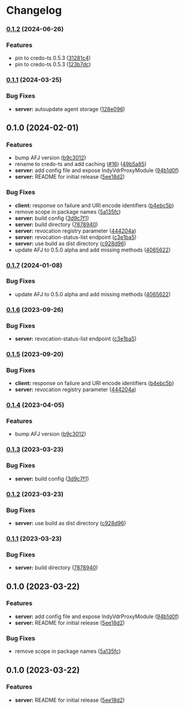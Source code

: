 # Changelog

### [0.1.2](https://www.github.com/2060-io/credo-ts-indy-vdr-proxy/compare/credo-ts-indy-vdr-proxy-server-v0.1.1...credo-ts-indy-vdr-proxy-server-v0.1.2) (2024-06-26)


### Features

* pin to credo-ts 0.5.3 ([31281c4](https://www.github.com/2060-io/credo-ts-indy-vdr-proxy/commit/31281c48b2e851e8ec665b9ec5999e5e4a92c6cc))
* pin to credo-ts 0.5.3 ([123b7dc](https://www.github.com/2060-io/credo-ts-indy-vdr-proxy/commit/123b7dc56a22ae019fe69bedb6ebcf71f4e26e80))

### [0.1.1](https://www.github.com/2060-io/credo-ts-indy-vdr-proxy/compare/credo-ts-indy-vdr-proxy-server-v0.1.0...credo-ts-indy-vdr-proxy-server-v0.1.1) (2024-03-25)

### Bug Fixes

- **server:** autoupdate agent storage ([128e096](https://www.github.com/2060-io/credo-ts-indy-vdr-proxy/commit/128e096fa9cff5bf7385277319788afbbed2eb18))

## 0.1.0 (2024-02-01)

### Features

- bump AFJ version ([b9c3012](https://www.github.com/2060-io/credo-ts-indy-vdr-proxy/commit/b9c301243be0221ee56563ae999ca96399fe9214))
- rename to credo-ts and add caching ([#16](https://www.github.com/2060-io/credo-ts-indy-vdr-proxy/issues/16)) ([49b5a85](https://www.github.com/2060-io/credo-ts-indy-vdr-proxy/commit/49b5a853b1cfed89631892a7f57b7af3e8506898))
- **server:** add config file and expose IndyVdrProxyModule ([94b1d0f](https://www.github.com/2060-io/credo-ts-indy-vdr-proxy/commit/94b1d0f756586fb1806b8bbfbb36ed66f4f27176))
- **server:** README for initial release ([5ee18d2](https://www.github.com/2060-io/credo-ts-indy-vdr-proxy/commit/5ee18d20fdc63a3d984a20000ff38d9893387350))

### Bug Fixes

- **client:** response on failure and URI encode identifiers ([b4ebc5b](https://www.github.com/2060-io/credo-ts-indy-vdr-proxy/commit/b4ebc5b8e3a58b7202bce843a54d9bc00afaddb5))
- remove scope in package names ([5a135fc](https://www.github.com/2060-io/credo-ts-indy-vdr-proxy/commit/5a135fcdff4c129d1bfdf03e99461809d123352b))
- **server:** build config ([3d9c7f1](https://www.github.com/2060-io/credo-ts-indy-vdr-proxy/commit/3d9c7f1711a07151219d01b43e1d38288982999e))
- **server:** build directory ([7878940](https://www.github.com/2060-io/credo-ts-indy-vdr-proxy/commit/7878940360fc9eda28bcbd0950ae069edd44a4b0))
- **server:** revocation registry parameter ([444204a](https://www.github.com/2060-io/credo-ts-indy-vdr-proxy/commit/444204ae461527f71bb9f0630050bb0b56f45c25))
- **server:** revocation-status-list endpoint ([c3e1ba5](https://www.github.com/2060-io/credo-ts-indy-vdr-proxy/commit/c3e1ba5dbb03d5b6cab18b2d43d375102dcf6254))
- **server:** use build as dist directory ([c928d96](https://www.github.com/2060-io/credo-ts-indy-vdr-proxy/commit/c928d960e36d10092c5b33e319c78d46fb80bb62))
- update AFJ to 0.5.0 alpha and add missing methods ([4065622](https://www.github.com/2060-io/credo-ts-indy-vdr-proxy/commit/406562253b6142f0b012dddc7fbe066f0b862413))

### [0.1.7](https://www.github.com/2060-io/aries-javascript-indy-vdr-proxy/compare/aries-framework-indy-vdr-proxy-server-v0.1.6...aries-framework-indy-vdr-proxy-server-v0.1.7) (2024-01-08)

### Bug Fixes

- update AFJ to 0.5.0 alpha and add missing methods ([4065622](https://www.github.com/2060-io/aries-javascript-indy-vdr-proxy/commit/406562253b6142f0b012dddc7fbe066f0b862413))

### [0.1.6](https://www.github.com/2060-io/aries-javascript-indy-vdr-proxy/compare/aries-framework-indy-vdr-proxy-server-v0.1.5...aries-framework-indy-vdr-proxy-server-v0.1.6) (2023-09-26)

### Bug Fixes

- **server:** revocation-status-list endpoint ([c3e1ba5](https://www.github.com/2060-io/aries-javascript-indy-vdr-proxy/commit/c3e1ba5dbb03d5b6cab18b2d43d375102dcf6254))

### [0.1.5](https://www.github.com/2060-io/aries-javascript-indy-vdr-proxy/compare/aries-framework-indy-vdr-proxy-server-v0.1.4...aries-framework-indy-vdr-proxy-server-v0.1.5) (2023-09-20)

### Bug Fixes

- **client:** response on failure and URI encode identifiers ([b4ebc5b](https://www.github.com/2060-io/aries-javascript-indy-vdr-proxy/commit/b4ebc5b8e3a58b7202bce843a54d9bc00afaddb5))
- **server:** revocation registry parameter ([444204a](https://www.github.com/2060-io/aries-javascript-indy-vdr-proxy/commit/444204ae461527f71bb9f0630050bb0b56f45c25))

### [0.1.4](https://www.github.com/2060-io/aries-javascript-indy-vdr-proxy/compare/aries-framework-indy-vdr-proxy-server-v0.1.3...aries-framework-indy-vdr-proxy-server-v0.1.4) (2023-04-05)

### Features

- bump AFJ version ([b9c3012](https://www.github.com/2060-io/aries-javascript-indy-vdr-proxy/commit/b9c301243be0221ee56563ae999ca96399fe9214))

### [0.1.3](https://www.github.com/2060-io/aries-javascript-indy-vdr-proxy/compare/aries-framework-indy-vdr-proxy-server-v0.1.2...aries-framework-indy-vdr-proxy-server-v0.1.3) (2023-03-23)

### Bug Fixes

- **server:** build config ([3d9c7f1](https://www.github.com/2060-io/aries-javascript-indy-vdr-proxy/commit/3d9c7f1711a07151219d01b43e1d38288982999e))

### [0.1.2](https://www.github.com/2060-io/aries-javascript-indy-vdr-proxy/compare/aries-framework-indy-vdr-proxy-server-v0.1.1...aries-framework-indy-vdr-proxy-server-v0.1.2) (2023-03-23)

### Bug Fixes

- **server:** use build as dist directory ([c928d96](https://www.github.com/2060-io/aries-javascript-indy-vdr-proxy/commit/c928d960e36d10092c5b33e319c78d46fb80bb62))

### [0.1.1](https://www.github.com/2060-io/aries-javascript-indy-vdr-proxy/compare/aries-framework-indy-vdr-proxy-server-v0.1.0...aries-framework-indy-vdr-proxy-server-v0.1.1) (2023-03-23)

### Bug Fixes

- **server:** build directory ([7878940](https://www.github.com/2060-io/aries-javascript-indy-vdr-proxy/commit/7878940360fc9eda28bcbd0950ae069edd44a4b0))

## 0.1.0 (2023-03-22)

### Features

- **server:** add config file and expose IndyVdrProxyModule ([94b1d0f](https://www.github.com/2060-io/aries-javascript-indy-vdr-proxy/commit/94b1d0f756586fb1806b8bbfbb36ed66f4f27176))
- **server:** README for initial release ([5ee18d2](https://www.github.com/2060-io/aries-javascript-indy-vdr-proxy/commit/5ee18d20fdc63a3d984a20000ff38d9893387350))

### Bug Fixes

- remove scope in package names ([5a135fc](https://www.github.com/2060-io/aries-javascript-indy-vdr-proxy/commit/5a135fcdff4c129d1bfdf03e99461809d123352b))

## 0.1.0 (2023-03-22)

### Features

- **server:** README for initial release ([5ee18d2](https://www.github.com/2060-io/aries-javascript-indy-vdr-proxy/commit/5ee18d20fdc63a3d984a20000ff38d9893387350))
